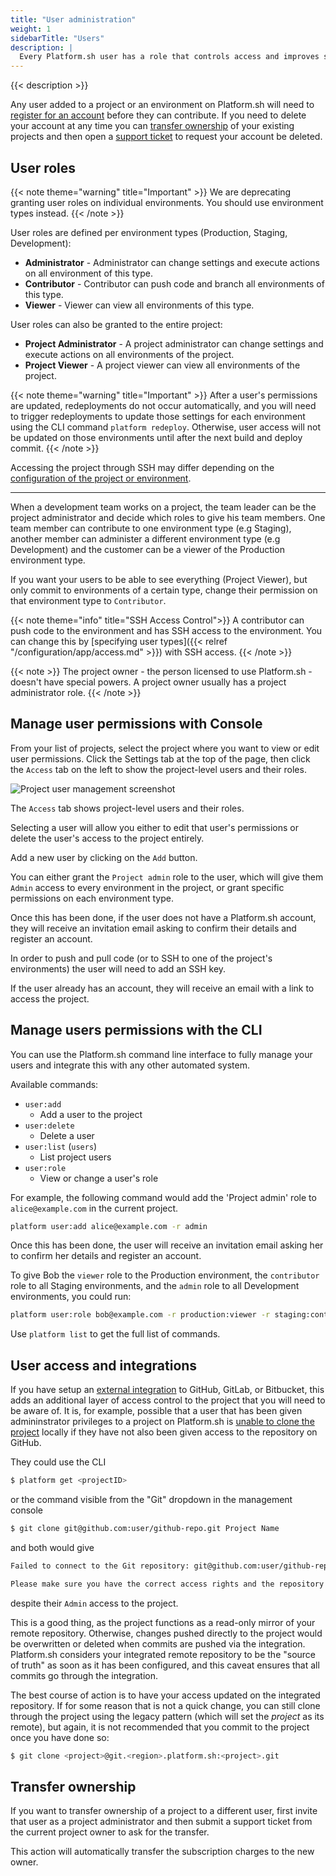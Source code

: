 ```yaml
---
title: "User administration"
weight: 1
sidebarTitle: "Users"
description: |
  Every Platform.sh user has a role that controls access and improves security on your project. Different roles are authorized to do different things with your applications, environments and users. You can use your collection of Roles to manage how users interact with Platform.sh.
---
```


{{< description >}}

Any user added to a project or an environment on Platform.sh will need to [register for an account](https://auth.api.platform.sh/register) before they can contribute. If you need to delete your account at any time you can [transfer ownership](/administration/users.md#transfer-ownership) of your existing projects and then open a [support ticket](/development/troubleshoot.md#deleting-your-platformsh-account) to request your account be deleted.  

## User roles

{{< note theme="warning" title="Important" >}}
We are deprecating granting user roles on individual environments. You should use environment types instead.
{{< /note >}}

User roles are defined per environment types (Production, Staging, Development):

* **Administrator** - Administrator can change settings and execute actions on all environment of this type.
* **Contributor** - Contributor can push code and branch all environments of this type.
* **Viewer** - Viewer can view all environments of this type.

User roles can also be granted to the entire project:

* **Project Administrator** - A project administrator can change settings and execute actions on all environments of the project.
* **Project Viewer** - A project viewer can view all environments of the project.

{{< note theme="warning" title="Important" >}}
After a user's permissions are updated, redeployments do not occur automatically, and you will need to trigger redeployments to update those settings for each environment using the CLI command `platform redeploy`. Otherwise, user access will not be updated on those environments until after the next build and deploy commit.
{{< /note >}}

Accessing the project through SSH may differ depending on the [configuration of the project or environment](/configuration/app/access.md).

------------------------------------------------------------------------

When a development team works on a project, the team leader can be the project administrator and decide which roles to give his team members.  One team member can contribute to one environment type (e.g Staging), another member can administer a different environment type (e.g Development) and the customer can be a viewer of the Production environment type.

If you want your users to be able to see everything (Project Viewer), but only commit to environments of a certain type, change their permission on that environment type to `Contributor`.

{{< note theme="info" title="SSH Access Control">}}
A contributor can push code to the environment and has SSH access to the environment. You can change this by [specifying user types]({{< relref "/configuration/app/access.md" >}}) with SSH access.
{{< /note >}}

{{< note >}}
The project owner - the person licensed to use Platform.sh - doesn't have special powers. A project owner usually has a project administrator role.
{{< /note >}}

## Manage user permissions with Console

From your list of projects, select the project where you want to view or edit user permissions. Click the Settings tab at the top of the page, then click the `Access` tab on the left to show the project-level users and their roles.

![Project user management screenshot](/images/management-console/settings-project-access.jpg)

The `Access` tab shows project-level users and their roles.

Selecting a user will allow you either to edit that user's permissions or delete the user's access to the project entirely.

Add a new user by clicking on the `Add` button.

You can either grant the `Project admin` role to the user, which will give them `Admin` access to every environment in the project, or grant specific permissions on each environment type.

Once this has been done, if the user does not have a Platform.sh account, they will receive an invitation email asking to confirm their details and register an account.

In order to push and pull code (or to SSH to one of the project's environments) the user will need to add an SSH key.

If the user already has an account, they will receive an email with a link to access the project.

## Manage users permissions with the CLI

You can use the Platform.sh command line interface to fully manage your users and integrate this with any other automated system.

Available commands:

* `user:add`
  * Add a user to the project
* `user:delete`
  * Delete a user
* `user:list` (`users`)
  * List project users
* `user:role`
  * View or change a user's role

For example, the following command would add the 'Project admin' role to `alice@example.com` in the current project.

```bash
platform user:add alice@example.com -r admin
```

Once this has been done, the user will receive an invitation email asking her to confirm her details and register an account.

To give Bob the `viewer` role to the Production environment, the `contributor` role to all Staging environments, and the `admin` role to all Development environments, you could run:

```bash
platform user:role bob@example.com -r production:viewer -r staging:contributor -r development:admin
```

Use `platform list` to get the full list of commands.

## User access and integrations

If you have setup an [external integration](/integrations/source/_index.md) to GitHub, GitLab, or Bitbucket, this adds an additional layer of access control to the project that you will need to be aware of. It is, for example, possible that a user that has been given admininstrator privileges to a project on Platform.sh is [unable to clone the project](/administration/web/_index.md#git) locally if they have not also been given access to the repository on GitHub. 

They could use the CLI

```bash
$ platform get <projectID>

```

or the command visible from the "Git" dropdown in the management console

```bash
$ git clone git@github.com:user/github-repo.git Project Name
```

and both would give

```bash
Failed to connect to the Git repository: git@github.com:user/github-repo.git

Please make sure you have the correct access rights and the repository exists.
```

despite their `Admin` access to the project.

This is a good thing, as the project functions as a read-only mirror of your remote repository. Otherwise, changes pushed directly to the project would be overwritten or deleted when commits are pushed via the integration. Platform.sh considers your integrated remote repository to be the "source of truth" as soon as it has been configured, and this caveat ensures that all commits go through the integration.

The best course of action is to have your access updated on the integrated repository. If for some reason that is not a quick change, you can still clone through the project using the legacy pattern (which will set the *project* as its remote), but again, it is not recommended that you commit to the project once you have done so:

```bash
$ git clone <project>@git.<region>.platform.sh:<project>.git
```

## Transfer ownership

If you want to transfer ownership of a project to a different user, first invite that user as a project administrator and then submit a support ticket from the current project owner to ask for the transfer.

This action will automatically transfer the subscription charges to the new owner.
